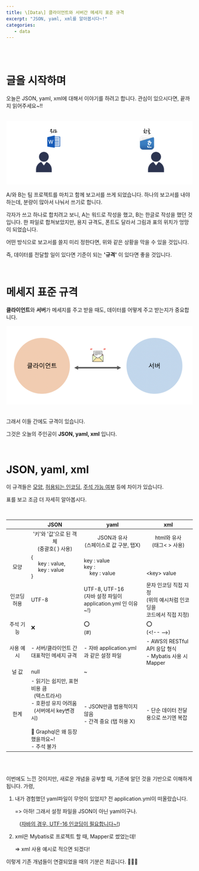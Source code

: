 ```yaml
---
title: \[Data\] 클라이언트와 서버간 메세지 표준 규격
excerpt: "JSON, yaml, xml를 알아봅시다~!"
categories:
   - data
---
```


<br><br>

# 글을 시작하며

오늘은 JSON, yaml, xml에 대해서 이야기를 하려고 합니다. 관심이 있으시다면, 끝까지 읽어주세요~!!

<br />



<div align=center>
  <img src="/assets/images/0429-1.png">
</div>

A/와 B는 팀 프로젝트를 마치고 함께 보고서를 쓰게 되었습니다. 하나의 보고서를 내야하는데, 분량이 많아서 나눠서 쓰기로 합니다. 

각자가 쓰고 하나로 합치려고 보니, A는 워드로 작성을 했고, B는 한글로 작성을 했던 것입니다. 한 파일로 합쳐보았지만, 용지 규격도, 폰트도 달라서 그림과 표의 위치가 엉망이 되었습니다.

어떤 방식으로 보고서를 쓸지 미리 정한다면, 위와 같은 상황을 막을 수 있을 것입니다. 

즉, 데이터를 전달할 일이 있다면 기준이 되는 **'규격'** 이 있다면 좋을 것입니다.



<br />

# 메세지 표준 규격

**클라이언트**와 **서버**가 메세지를 주고 받을 때도, 데이터를 어떻게 주고 받는지가 중요합니다.



<div align=center>
  <img src="/assets/images/0429-2.png">
</div>


<br />

그래서 이들 간에도 규격이 있습니다. 

그것은 오늘의 주인공이 **JSON, yaml, xml** 입니다. 





<br />

# JSON, yaml, xml

이 규격들은 <u>모양</u>, <u>허용되는 인코딩</u>, <u>주석 가능 여부</u> 등에 차이가 있습니다. 

표를 보고 조금 더 자세히 알아봅시다.

<br />

|                              | <center>JSON</center>                                        | <center>yaml</center>                                        | <center>xml</center>                                         |
| ---------------------------- | ------------------------------------------------------------ | ------------------------------------------------------------ | ------------------------------------------------------------ |
| <img width=100/>             | <center>'키'와 '값'으로 된 객체<br />(중괄호{ } 사용)</center> | <center>JSON과 유사<br />(스페이스로 값 구분, 탭X)</center>  | <center>html와 유사<br />(태그< > 사용)<br /></center>       |
| <center>모양</center>        | {<br />&nbsp;&nbsp;&nbsp;&nbsp;&nbsp;key : value,<br />&nbsp;&nbsp;&nbsp;&nbsp;&nbsp;key : value<br />} | key : value<br />key :<br />&nbsp;&nbsp;&nbsp;&nbsp;key : value | <?xml version="1.0" encoding="UTF-8"?><br /><br />\<key> value </key> |
| <center>인코딩 허용</center> | UTF-8                                                        | UTF-8, UTF-16<br />(자바 설정 파일이<br />application.yml 인 이유~!) | 문자 인코딩 직접 지정<br />(위의 예시처럼 인코딩을 <br />코드에서 직접 지정) |
| <center>주석 기능</center>   | ❌                                                            | ⭕️<br />(#)                                                   | ⭕️<br />(\<!-\- -\->)                                         |
| <center>사용 예시</center>   | - 서버/클라이언트 간 대표적인 메세지 규격                    | - 자바 application.yml과 같은 설정 파일                      | - AWS의 RESTful API 응답 형식<br />- Mybatis 사용 시 Mapper  |
| <center>널 값</center>       | null                                                         | ~                                                            |                                                              |
| <center>한계</center>        | - 읽기는 쉽지만, 표현 비용 큼<br />&nbsp;&nbsp;(텍스트라서)<br />- 호환성 유지 어려움<br />&nbsp;&nbsp;(서버에서 key변경 시)<br /><br />🎯 Graphql은 왜 등장했을까요~!<br />- 주석 불가 | - JSON만큼 범용적이지 않음<br />- 간격 중요 (탭 허용 X)      | - 단순 데이터 전달 용으로 쓰기엔 복잡                        |



<br /><br />

이번에도 느낀 것이지만, 새로운 개념을 공부할 때, 기존에 알던 것을 기반으로 이해하게 됩니다. 가령,



1. 내가 경험했던 yaml파일이 무엇이 있었지? 전 application.yml이 떠올랐습니다.

   => 아하! 그래서 설정 파일을 JSON이 아닌 yaml이구나. 

   &nbsp;&nbsp;&nbsp;(<a href="">자바의 경우, UTF-16 인코딩이 필요합니다~!</a>)

   

2. xml은 Mybatis로 프로젝트 할 때, Mapper로 썼었는데!

   => xml 사용 예시로 적으면 되겠다!

   

이렇게 기존 개념들이 연결되었을 때의 기분은 최곱니다. 🚀🚀🚀 



<br />

